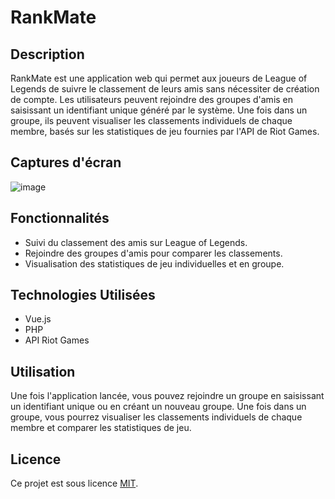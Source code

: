 # RankMate

## Description

RankMate est une application web qui permet aux joueurs de League of Legends de suivre le classement de leurs amis sans nécessiter de création de compte. Les utilisateurs peuvent rejoindre des groupes d'amis en saisissant un identifiant unique généré par le système. Une fois dans un groupe, ils peuvent visualiser les classements individuels de chaque membre, basés sur les statistiques de jeu fournies par l'API de Riot Games.

## Captures d'écran

![image](https://github.com/berthiercyril/RankMate/assets/78911903/924bb501-025b-458e-914c-b2ba228d9798)



## Fonctionnalités

- Suivi du classement des amis sur League of Legends.
- Rejoindre des groupes d'amis pour comparer les classements.
- Visualisation des statistiques de jeu individuelles et en groupe.

## Technologies Utilisées

- Vue.js
- PHP
- API Riot Games

## Utilisation

Une fois l'application lancée, vous pouvez rejoindre un groupe en saisissant un identifiant unique ou en créant un nouveau groupe. Une fois dans un groupe, vous pourrez visualiser les classements individuels de chaque membre et comparer les statistiques de jeu.

## Licence

Ce projet est sous licence [MIT](https://opensource.org/licenses/MIT).
